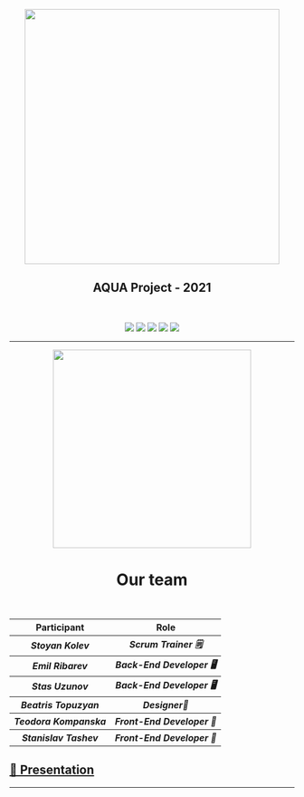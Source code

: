 <p align="center"><img src="https://cdn.discordapp.com/attachments/850393971335495712/851139226129137674/Screenshot_2021-06-06_193906-removebg-preview_1.png" align="center" width="450"></p>
<h2 align = "center">AQUA Project - 2021</h2>
<br>
 <p align = "center">
   <img src = "https://img.shields.io/github/languages/count/snkolev18/litho-prae?style=for-the-badge">
   <img src = "https://img.shields.io/github/contributors/snkolev18/litho-prae?style=for-the-badge">
   <img src = "https://img.shields.io/github/repo-size/snkolev18/litho-prae?style=for-the-badge">
   <img src = "https://img.shields.io/github/last-commit/snkolev18/litho-prae?style=for-the-badge">
   <img src = "https://img.shields.io/github/languages/top/snkolev18/litho-prae?style=for-the-badge">
  </p>
<hr>
<p align="center"><img src = "https://i.imgur.com/asbxKfd.png" width="350"></p>
<h1 align = "center">Our team</h1>
<br>
<table align="center">
  <tr>
    <th>Participant</th>
    <th>Role</th>
  </tr>
  <tr>
    <th><i>Stoyan Kolev</i></th>
    <th><i>Scrum Trainer 🗒</i></th>
  </tr>
  <tr>
    <th><i>Emil Ribarev</i></th>
    <th><i>Back-End Developer 🖥</i></th>
  </tr>
  <tr>
    <th><i>Stas Uzunov</i></th>
    <th><i>Back-End Developer 🖥</i></th>
  </tr>
  <tr>
    <th><i>Beatris Topuzyan</i></th>
    <th><i>Designer🌠</i></th>
  </tr>
  <tr>
    <th><i>Teodora Kompanska</i></th>
    <th><i>Front-End Developer 👀</i></th>
  </tr>
  <tr>
    <th><i>Stanislav Tashev</i></th>
    <th><i>Front-End Developer 👀</i></th>
  </tr>
  
  
</table>

<h2><a href="https://codingburgas-my.sharepoint.com/:p:/g/personal/smtashev20_codingburgas_bg/Ef8KxM-PNJZHor8Ed1-p7mEBEYRv--ZWVX8kBuE5fR0f0g">📄 Presentation</h2>
<hr>
